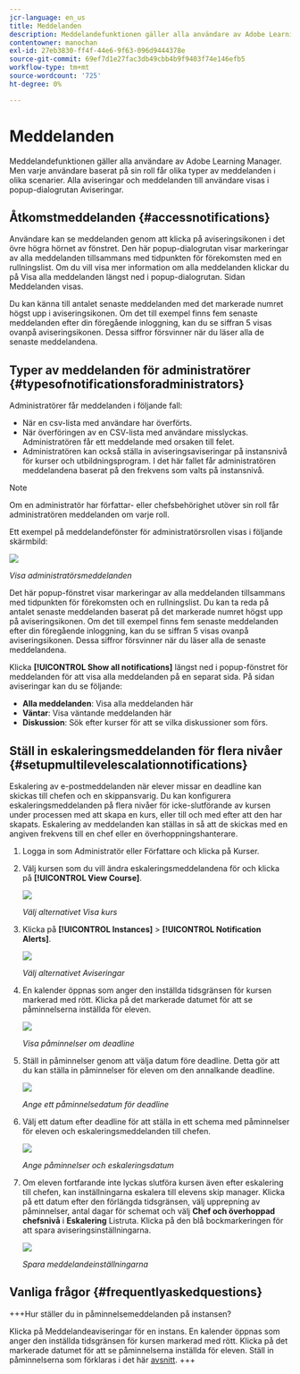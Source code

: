 ```yaml
---
jcr-language: en_us
title: Meddelanden
description: Meddelandefunktionen gäller alla användare av Adobe Learning Manager. Men varje användare baserat på sin roll får olika typer av meddelanden i olika scenarier.
contentowner: manochan
exl-id: 27eb3830-ff4f-44e6-9f63-096d9444378e
source-git-commit: 69ef7d1e27fac3db49cbb4b9f9403f74e146efb5
workflow-type: tm+mt
source-wordcount: '725'
ht-degree: 0%

---
```


# Meddelanden

Meddelandefunktionen gäller alla användare av Adobe Learning Manager. Men varje användare baserat på sin roll får olika typer av meddelanden i olika scenarier. Alla aviseringar och meddelanden till användare visas i popup-dialogrutan Aviseringar.

## Åtkomstmeddelanden {#accessnotifications}

Användare kan se meddelanden genom att klicka på aviseringsikonen i det övre högra hörnet av fönstret. Den här popup-dialogrutan visar markeringar av alla meddelanden tillsammans med tidpunkten för förekomsten med en rullningslist. Om du vill visa mer information om alla meddelanden klickar du på Visa alla meddelanden längst ned i popup-dialogrutan. Sidan Meddelanden visas.

Du kan känna till antalet senaste meddelanden med det markerade numret högst upp i aviseringsikonen. Om det till exempel finns fem senaste meddelanden efter din föregående inloggning, kan du se siffran 5 visas ovanpå aviseringsikonen. Dessa siffror försvinner när du läser alla de senaste meddelandena.

## Typer av meddelanden för administratörer {#typesofnotificationsforadministrators}

Administratörer får meddelanden i följande fall:

* När en csv-lista med användare har överförts.
* När överföringen av en CSV-lista med användare misslyckas. Administratören får ett meddelande med orsaken till felet.
* Administratören kan också ställa in aviseringsaviseringar på instansnivå för kurser och utbildningsprogram. I det här fallet får administratören meddelandena baserat på den frekvens som valts på instansnivå.

>[!NOTE]
>
>Om en administratör har författar- eller chefsbehörighet utöver sin roll får administratören meddelanden om varje roll.

Ett exempel på meddelandefönster för administratörsrollen visas i följande skärmbild:

![](assets/admin-notification.png)

*Visa administratörsmeddelanden*

Det här popup-fönstret visar markeringar av alla meddelanden tillsammans med tidpunkten för förekomsten och en rullningslist. Du kan ta reda på antalet senaste meddelanden baserat på det markerade numret högst upp på aviseringsikonen. Om det till exempel finns fem senaste meddelanden efter din föregående inloggning, kan du se siffran 5 visas ovanpå aviseringsikonen. Dessa siffror försvinner när du läser alla de senaste meddelandena.

Klicka **[!UICONTROL Show all notifications]** längst ned i popup-fönstret för meddelanden för att visa alla meddelanden på en separat sida. På sidan aviseringar kan du se följande:

* **Alla meddelanden**: Visa alla meddelanden här
* **Väntar**: Visa väntande meddelanden här
* **Diskussion**: Sök efter kurser för att se vilka diskussioner som förs.

## Ställ in eskaleringsmeddelanden för flera nivåer {#setupmultilevelescalationnotifications}

Eskalering av e-postmeddelanden när elever missar en deadline kan skickas till chefen och en skippansvarig. Du kan konfigurera eskaleringsmeddelanden på flera nivåer för icke-slutförande av kursen under processen med att skapa en kurs, eller till och med efter att den har skapats. Eskalering av meddelanden kan ställas in så att de skickas med en angiven frekvens till en chef eller en överhoppningshanterare.

1. Logga in som Administratör eller Författare och klicka på Kurser.
1. Välj kursen som du vill ändra eskaleringsmeddelandena för och klicka på **[!UICONTROL View Course]**.

   ![](assets/view-courses.png)

   *Välj alternativet Visa kurs*

1. Klicka på **[!UICONTROL Instances]** > **[!UICONTROL Notification Alerts]**.

   ![](assets/notification-alert.png)

   *Välj alternativet Aviseringar*

1. En kalender öppnas som anger den inställda tidsgränsen för kursen markerad med rött. Klicka på det markerade datumet för att se påminnelserna inställda för eleven.

   ![](assets/deadline-calender.png)

   *Visa påminnelser om deadline*

1. Ställ in påminnelser genom att välja datum före deadline. Detta gör att du kan ställa in påminnelser för eleven om den annalkande deadline.

   ![](assets/deadline-reminder.png)

   *Ange ett påminnelsedatum för deadline*

1. Välj ett datum efter deadline för att ställa in ett schema med påminnelser för eleven och eskaleringsmeddelanden till chefen.

   ![](assets/set-reminders-andescalation.png)

   *Ange påminnelser och eskaleringsdatum*

1. Om eleven fortfarande inte lyckas slutföra kursen även efter eskalering till chefen, kan inställningarna eskalera till elevens skip manager. Klicka på ett datum efter den förlängda tidsgränsen, välj upprepning av påminnelser, antal dagar för schemat och välj **Chef och överhoppad chefsnivå** i **Eskalering** Listruta. Klicka på den blå bockmarkeringen för att spara aviseringsinställningarna.

   ![](assets/reminder-to-managerandskipmanager.png)

   *Spara meddelandeinställningarna*

## Vanliga frågor {#frequentlyaskedquestions}

+++Hur ställer du in påminnelsemeddelanden på instansen?

Klicka på Meddelandeaviseringar för en instans. En kalender öppnas som anger den inställda tidsgränsen för kursen markerad med rött. Klicka på det markerade datumet för att se påminnelserna inställda för eleven. Ställ in påminnelserna som förklaras i det här [avsnitt](user-notifications.md#Setupmultilevelescalationnotifications).
+++
